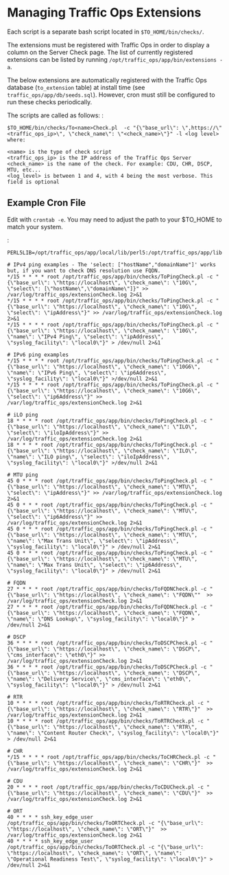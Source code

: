 Managing Traffic Ops Extensions
===============================

Each script is a separate bash script located in `$TO_HOME/bin/checks/`.

The extensions must be registered with Traffic Ops in order to display a
column on the Server Check page. The list of currently registered
extensions can be listed by running
`/opt/traffic_ops/app/bin/extensions -a`.

The below extensions are automatically registered with the Traffic Ops
database (`to_extension` table) at install time (see
`traffic_ops/app/db/seeds.sql`). However, cron must still be configured
to run these checks periodically.

The scripts are called as follows: :

    $TO_HOME/bin/checks/To<name>Check.pl  -c "{\"base_url\": \",https://\"<traffic_ops_ip>\", \"check_name\": \"<check_name>\"}" -l <log level>
    where:

    <name> is the type of check script
    <traffic_ops_ip> is the IP address of the Traffic Ops Server
    <check_name> is the name of the check. For example: CDU, CHR, DSCP, MTU, etc...
    <log_level> is between 1 and 4, with 4 being the most verbose. This field is optional

Example Cron File
-----------------

Edit with `crontab -e`. You may need to adjust the path to your
\$TO\_HOME to match your system.

:

    PERL5LIB=/opt/traffic_ops/app/local/lib/perl5:/opt/traffic_ops/app/lib

    # IPv4 ping examples - The 'select: ["hostName","domainName"]' works but, if you want to check DNS resolution use FQDN.
    */15 * * * * root /opt/traffic_ops/app/bin/checks/ToPingCheck.pl -c "{\"base_url\": \"https://localhost\", \"check_name\": \"10G\", \"select\": [\"hostName\",\"domainName\"]}" >> /var/log/traffic_ops/extensionCheck.log 2>&1
    */15 * * * * root /opt/traffic_ops/app/bin/checks/ToPingCheck.pl -c "{\"base_url\": \"https://localhost\", \"check_name\": \"10G\", \"select\": \"ipAddress\"}" >> /var/log/traffic_ops/extensionCheck.log 2>&1
    */15 * * * * root /opt/traffic_ops/app/bin/checks/ToPingCheck.pl -c "{\"base_url\": \"https://localhost\", \"check_name\": \"10G\", \"name\": \"IPv4 Ping\", \"select\": \"ipAddress\", \"syslog_facility\": \"local0\"}" > /dev/null 2>&1

    # IPv6 ping examples
    */15 * * * * root /opt/traffic_ops/app/bin/checks/ToPingCheck.pl -c "{\"base_url\": \"https://localhost\", \"check_name\": \"10G6\", \"name\": \"IPv6 Ping\", \"select\": \"ip6Address\", \"syslog_facility\": \"local0\"}" >/dev/null 2>&1
    */15 * * * * root /opt/traffic_ops/app/bin/checks/ToPingCheck.pl -c "{\"base_url\": \"https://localhost\", \"check_name\": \"10G6\", \"select\": \"ip6Address\"}" >> /var/log/traffic_ops/extensionCheck.log 2>&1

    # iLO ping
    18 * * * * root /opt/traffic_ops/app/bin/checks/ToPingCheck.pl -c "{\"base_url\": \"https://localhost\", \"check_name\": \"ILO\", \"select\": \"iloIpAddress\"}" >> /var/log/traffic_ops/extensionCheck.log 2>&1
    18 * * * * root /opt/traffic_ops/app/bin/checks/ToPingCheck.pl -c "{\"base_url\": \"https://localhost\", \"check_name\": \"ILO\", \"name\": \"ILO ping\", \"select\": \"iloIpAddress\", \"syslog_facility\": \"local0\"}" >/dev/null 2>&1

    # MTU ping
    45 0 * * * root /opt/traffic_ops/app/bin/checks/ToPingCheck.pl -c "{\"base_url\": \"https://localhost\", \"check_name\": \"MTU\", \"select\": \"ipAddress\"}" >> /var/log/traffic_ops/extensionCheck.log 2>&1
    45 0 * * * root /opt/traffic_ops/app/bin/checks/ToPingCheck.pl -c "{\"base_url\": \"https://localhost\", \"check_name\": \"MTU\", \"select\": \"ip6Address\"}" >> /var/log/traffic_ops/extensionCheck.log 2>&1
    45 0 * * * root /opt/traffic_ops/app/bin/checks/ToPingCheck.pl -c "{\"base_url\": \"https://localhost\", \"check_name\": \"MTU\", \"name\": \"Max Trans Unit\", \"select\": \"ipAddress\", \"syslog_facility\": \"local0\"}" > /dev/null 2>&1
    45 0 * * * root /opt/traffic_ops/app/bin/checks/ToPingCheck.pl -c "{\"base_url\": \"https://localhost\", \"check_name\": \"MTU\", \"name\": \"Max Trans Unit\", \"select\": \"ip6Address\", \"syslog_facility\": \"local0\"}" > /dev/null 2>&1

    # FQDN
    27 * * * * root /opt/traffic_ops/app/bin/checks/ToFQDNCheck.pl -c "{\"base_url\": \"https://localhost\", \"check_name\": \"FQDN\""  >> /var/log/traffic_ops/extensionCheck.log 2>&1
    27 * * * * root /opt/traffic_ops/app/bin/checks/ToFQDNCheck.pl -c "{\"base_url\": \"https://localhost\", \"check_name\": \"FQDN\", \"name\": \"DNS Lookup\", \"syslog_facility\": \"local0\"}" > /dev/null 2>&1

    # DSCP 
    36 * * * * root /opt/traffic_ops/app/bin/checks/ToDSCPCheck.pl -c "{\"base_url\": \"https://localhost\", \"check_name\": \"DSCP\", \"cms_interface\": \"eth0\"}" >> /var/log/traffic_ops/extensionCheck.log 2>&1
    36 * * * * root /opt/traffic_ops/app/bin/checks/ToDSCPCheck.pl -c "{\"base_url\": \"https://localhost\", \"check_name\": \"DSCP\", \"name\": \"Delivery Service\", \"cms_interface\": \"eth0\", \"syslog_facility\": \"local0\"}" > /dev/null 2>&1

    # RTR
    10 * * * * root /opt/traffic_ops/app/bin/checks/ToRTRCheck.pl -c "{\"base_url\": \"https://localhost\", \"check_name\": \"RTR\"}"  >> /var/log/traffic_ops/extensionCheck.log 2>&1
    10 * * * * root /opt/traffic_ops/app/bin/checks/ToRTRCheck.pl -c "{\"base_url\": \"https://localhost\", \"check_name\": \"RTR\", \"name\": \"Content Router Check\", \"syslog_facility\": \"local0\"}" > /dev/null 2>&1

    # CHR
    */15 * * * * root /opt/traffic_ops/app/bin/checks/ToCHRCheck.pl -c "{\"base_url\": \"https://localhost\", \"check_name\": \"CHR\"}"  >> /var/log/traffic_ops/extensionCheck.log 2>&1

    # CDU
    20 * * * * root /opt/traffic_ops/app/bin/checks/ToCDUCheck.pl -c "{\"base_url\": \"https://localhost\", \"check_name\": \"CDU\"}"  >> /var/log/traffic_ops/extensionCheck.log 2>&1

    # ORT
    40 * * * * ssh_key_edge_user /opt/traffic_ops/app/bin/checks/ToORTCheck.pl -c "{\"base_url\": \"https://localhost\", \"check_name\": \"ORT\"}"  >> /var/log/traffic_ops/extensionCheck.log 2>&1
    40 * * * * ssh_key_edge_user /opt/traffic_ops/app/bin/checks/ToORTCheck.pl -c "{\"base_url\": \"https://localhost\", \"check_name\": \"ORT\", \"name\": \"Operational Readiness Test\", \"syslog_facility\": \"local0\"}" > /dev/null 2>&1
